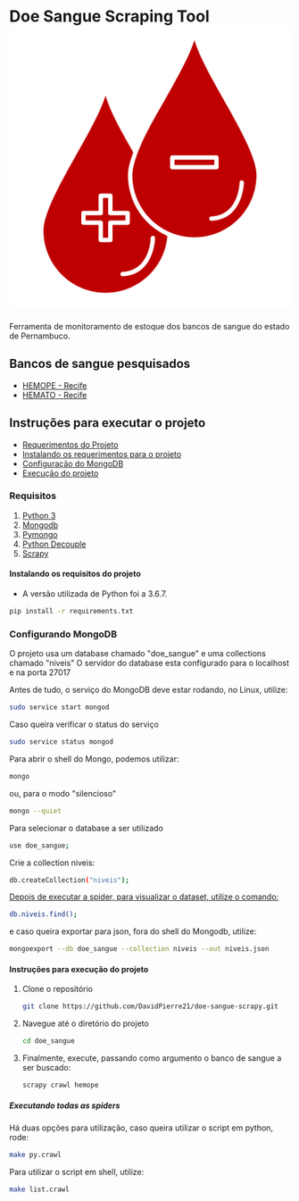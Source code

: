 # Doe Sangue Scraping Tool ![doe sangue](assets/icon.svg)

Ferramenta de monitoramento de estoque dos bancos de sangue do estado de Pernambuco.

## Bancos de sangue pesquisados

- [HEMOPE - Recife](http://www.hemope.pe.gov.br)
- [HEMATO - Recife](https://doesanguedoevida.com.br/doar-sangue-recife)

## Instruções para executar o projeto

- [Requerimentos do Projeto](https://github.com/DavidPierre21/doe-sangue-scrapy#requerimentos-para-o-projeto)
- [Instalando os requerimentos para o projeto](https://github.com/DavidPierre21/doe-sangue-scrapy#instalando-os-requerimentos-para-o-projeto)
- [Configuração do MongoDB](https://github.com/DavidPierre21/doe-sangue-scrapy#configurando-mongodb)
- [Execução do projeto](https://github.com/DavidPierre21/doe-sangue-scrapy#instru%C3%A7%C3%B5es-para-execu%C3%A7%C3%A3o-do-projeto)

### Requisitos

1. [Python 3](https://www.python.org/)
2. [Mongodb](https://www.mongodb.com/)
3. [Pymongo](https://api.mongodb.com/python/current/)
4. [Python Decouple](https://github.com/henriquebastos/python-decouple)
5. [Scrapy](https://scrapy.org/)

#### Instalando os requisitos do projeto

- A versão utilizada de Python foi a 3.6.7.

```bash
pip install -r requirements.txt
```

### Configurando MongoDB

O projeto usa um database chamado "doe_sangue" e uma collections chamado "niveis"
O servidor do database esta configurado para o localhost e na porta 27017

Antes de tudo, o serviço do MongoDB deve estar rodando, no Linux, utilize:

```bash
sudo service start mongod
```

Caso queira verificar o status do serviço

```bash
sudo service status mongod
```

Para abrir o shell do Mongo, podemos utilizar:

```bash
mongo
```

ou, para o modo "silencioso"

```bash
mongo --quiet
```

Para selecionar o database a ser utilizado

```bash
use doe_sangue;
```

Crie a collection niveis:

```bash
db.createCollection("niveis");
```

[Depois de executar a spider, para visualizar o dataset, utilize o comando:](https://github.com/DavidPierre21/doe-sangue-scrapy#instru%C3%A7%C3%B5es-para-execu%C3%A7%C3%A3o-do-projeto)

```bash
db.niveis.find();
```

e caso queira exportar para json, fora do shell do Mongodb, utilize:

```bash
mongoexport --db doe_sangue --collection niveis --out niveis.json
```

#### Instruções para execução do projeto

1. Clone o repositório

   ```bash
   git clone https://github.com/DavidPierre21/doe-sangue-scrapy.git
   ```

2. Navegue até o diretório do projeto

   ```bash
   cd doe_sangue
   ```

3. Finalmente, execute, passando como argumento o banco de sangue a ser buscado:

   ```bash
   scrapy crawl hemope
   ```

##### Executando todas as spiders

Há duas opções para utilização, caso queira utilizar o script em python, rode:

```bash
make py.crawl
```

Para utilizar o script em shell, utilize:

```bash
make list.crawl
```
